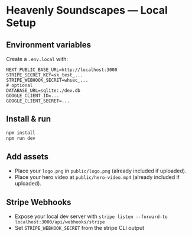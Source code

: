 # Heavenly Soundscapes — Local Setup

## Environment variables

Create a `.env.local` with:

```
NEXT_PUBLIC_BASE_URL=http://localhost:3000
STRIPE_SECRET_KEY=sk_test_...
STRIPE_WEBHOOK_SECRET=whsec_...
# optional
DATABASE_URL=sqlite:./dev.db
GOOGLE_CLIENT_ID=...
GOOGLE_CLIENT_SECRET=...
```

## Install & run

```bash
npm install
npm run dev
```

## Add assets

- Place your `logo.png` in `public/logo.png` (already included if uploaded).
- Place your hero video at `public/hero-video.mp4` (already included if uploaded).

## Stripe Webhooks

- Expose your local dev server with `stripe listen --forward-to localhost:3000/api/webhooks/stripe`
- Set `STRIPE_WEBHOOK_SECRET` from the stripe CLI output
